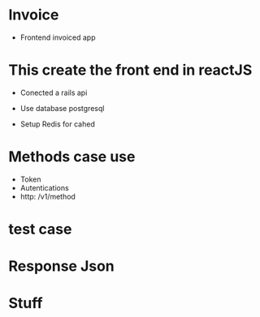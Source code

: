 # Invoice
- Frontend invoiced app

# This create the front end in reactJS

- Conected a rails api 

- Use database postgresql 

- Setup Redis for cahed


# Methods case use

- Token 
- Autentications
- http: /v1/method

# test case

# Response Json

# Stuff